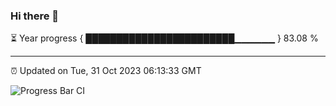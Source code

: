 ### Hi there 👋

⏳ Year progress { ████████████████████████▁▁▁▁▁▁ } 83.08 %

---

⏰ Updated on Tue, 31 Oct 2023 06:13:33 GMT

![Progress Bar CI](https://github.com/liununu/liununu/workflows/Progress%20Bar%20CI/badge.svg)
